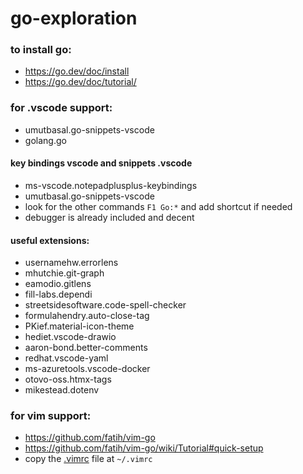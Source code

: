# go-exploration

### to install go:

- https://go.dev/doc/install
- https://go.dev/doc/tutorial/

### for .vscode support:

- umutbasal.go-snippets-vscode
- golang.go

#### key bindings vscode and snippets .vscode

- ms-vscode.notepadplusplus-keybindings
- umutbasal.go-snippets-vscode
- look for the other commands `F1 Go:*` and add shortcut if needed
- debugger is already included and decent

#### useful extensions:

- usernamehw.errorlens
- mhutchie.git-graph
- eamodio.gitlens
- fill-labs.dependi
- streetsidesoftware.code-spell-checker
- formulahendry.auto-close-tag
- PKief.material-icon-theme
- hediet.vscode-drawio
- aaron-bond.better-comments
- redhat.vscode-yaml
- ms-azuretools.vscode-docker
- otovo-oss.htmx-tags
- mikestead.dotenv

### for vim support:

- https://github.com/fatih/vim-go
- https://github.com/fatih/vim-go/wiki/Tutorial#quick-setup
- copy the [.vimrc](./.vimrc) file at `~/.vimrc`
